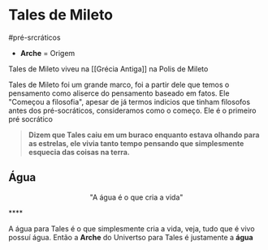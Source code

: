 # Tales de Mileto
#pré-srcráticos 

* **Arche** = Origem

Tales de Mileto viveu na [[Grécia Antiga]] na Polis de Mileto

Tales de Mileto foi um grande marco, foi a partir dele que temos o pensamento como aliserce do pensamento baseado em fatos. Ele "Começou a filosofia", apesar de já termos indicios que tinham filosofos antes dos pré-socráticos, consideramos como o começo. Ele é o primeiro pré socrático 

> **Dizem que Tales caiu em um buraco enquanto estava olhando para as estrelas, ele vivia tanto tempo pensando que simplesmente esquecia das coisas na terra.**

## **Água**

<p style="text-align: center;">"A água é o que cria a vida"</p>
****

A água para Tales é o que simplesmente cria a vida, veja, tudo que é vivo possuí água. Então a **Arche** do Univertso para Tales é justamente a **água**

